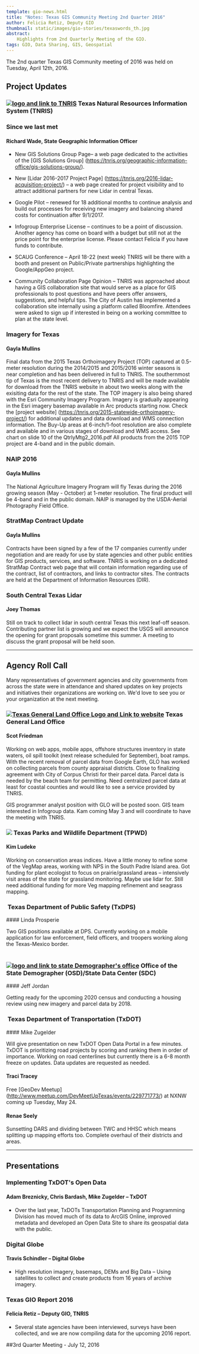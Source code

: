 ```yaml
---
template: gio-news.html
title: "Notes: Texas GIS Community Meeting 2nd Quarter 2016"
author: Felicia Retiz, Deputy GIO
thumbnail: static/images/gio-stories/texaswords_th.jpg
abstract:
    Highlights from 2nd Quarterly Meeting of the GIO. 
tags: GIO, Data Sharing, GIS, Geospatial
---
```


<script async class="speakerdeck-embed" data-id="94774cd3ca724dae9e8d9162e813f26d" data-ratio="1.33333333333333" src="//speakerdeck.com/assets/embed.js"></script>

<p class="lead">The 2nd quarter Texas GIS Community meeting of 2016 was held on Tuesday, April 12th, 2016.</p>

## Project Updates

<h3><a href="http://tnris.org"><img class="pull-right" src="{{m.link('static/images/gio-stories/logos/tnris_logo.png')}}" alt="logo and link to TNRIS"></a> Texas Natural Resources Information System (TNRIS)</h3> 

### Since we last met
#### Richard Wade, State Geographic Information Officer

-	New GIS Solutions Group Page– a web page dedicated to the activities of the [GIS Solutions Group] (https://tnris.org/geographic-information-office/gis-solutions-group/).

-	New [Lidar 2016-2017 Project Page] (https://tnris.org/2016-lidar-acquisition-project/) – a web page created for project visibility and to attract additional partners for new Lidar in central Texas.

-	Google Pilot – renewed for 18 additional months to continue analysis and build out processes for receiving new imagery and balancing shared costs for continuation after 9/1/2017. 

-	Infogroup Enterprise License – continues to be a point of discussion. Another agency has come on board with a budget but still not at the price point for the enterprise license. Please contact Felicia if you have funds to contribute.

-	SCAUG Conference – April 18-22 (next week) TNRIS will be there with a booth and present on Public/Private partnerships highlighting the Google/AppGeo project.

- Community Collaboration Page Opinion – TNRIS was approached about having a GIS collaboration site that would serve as a place for GIS professionals to post questions and have peers offer answers, suggestions, and helpful tips. The City of Austin has implemented a collaboration site internally using a platform called Bloomfire. Attendees were asked to sign up if interested in being on a working committee to plan at the state level. 

### Imagery for Texas	
#### Gayla Mullins

Final data from the 2015 Texas Orthoimagery Project (TOP) captured at 0.5-meter resolution during the 2014/2015 and 2015/2016 winter seasons is near completion and has been delivered in full to TNRIS. The southernmost tip of Texas is the most recent delivery to TNRIS and will be made available for download from the TNRIS website in about two weeks along with the exisiting data for the rest of the state. The TOP imagery is also being shared with the Esri Community Imagery Program. Imagery is gradually appearing in the Esri imagery basemap available in Arc products starting now. Check the [project website] (https://tnris.org/2015-statewide-orthoimagery-project/) for additional updates and data download and WMS connection information.
The Buy-Up areas at 6-inch/1-foot resolution are also complete and available and in various stages of download and WMS access. See chart on slide 10 of the QtrlyMtg2_2016.pdf
All products from the 2015 TOP project are 4-band and in the public domain.

### NAIP 2016
#### Gayla Mullins

The National Agriculture Imagery Program will fly Texas during the 2016 growing season (May - October) at 1-meter resolution. The final product will be 4-band and in the public domain. NAIP is managed by the USDA-Aerial Photography Field Office.

### StratMap Contract Update	
#### Gayla Mullins

Contracts have been signed by a few of the 17 companies currently under negotiation and are ready for use by state agencies and other public entities for GIS products, services, and software. TNRIS is working on a dedicated StratMap Contract web page that will contain information regarding use of the contract, list of contractors, and links to contractor sites. The contracts are held at the Department of Information Resources (DIR).

### South Central Texas Lidar	
#### Joey Thomas

Still on track to collect lidar in south central Texas this next leaf-off season. Contributing partner list is growing and we expect the USGS will announce the opening for grant proposals sometime this summer. A meeting to discuss the grant proposal will be held soon. 


*****

## Agency Roll Call

<p class="lead">Many representatives of government agencies and city governments from across the state were in attendance and shared updates on key projects and initiatives their organizations are working on. We'd love to see you or your organization at the next meeting.</p>

<h3><a href="http://www.glo.texas.gov/"><img class="pull-right" alt="Texas General Land Office Logo and Link to website" src="{{m.link('static/images/gio-stories/logos/tx_glo_logo.jpg')}}"></a> Texas General Land Office</h3>

#### Scot Friedman
Working on web apps, mobile apps, offshore structures inventory in state waters, oil spill toolkit (next release scheduled for September), boat ramps. With the recent removal of parcel data from Google Earth, GLO has worked on collecting parcels from county appraisal districts. Close to finalizing agreement with City of Corpus Christi for their parcel data. Parcel data is needed by the beach team for permitting. Need centralized parcel data at least for coastal counties and would like to see a service provided by TNRIS.

GIS programmer analyst position with GLO will be posted soon. GIS team interested in Infogroup data. Kam coming May 3 and will coordinate to have the meeting with TNRIS.

<h3><a href="https://tpwd.texas.gov/"><img class="pull-right" src="{{m.link('static/images/gio-stories/logos/tpwd_logo.jpg')}}"></a> Texas Parks and Wildlife Department (TPWD)</h3>  

#### Kim Ludeke 
Working on conservation areas indices. Have a little money to refine some of the VegMap areas, working with NPS in the South Padre Island area. Got funding for plant ecologist to focus on prairie/grassland areas – intensively visit areas of the state for grassland monitoring. Maybe use lidar for. Still need additional funding for more Veg mapping refinement and seagrass mapping.


<h3><a href="http://www.dps.texas.gov/"><img class="pull-right" alt="" src="{{m.link('static/images/gio-stories/logos/tx_dps_logo.jpg')}}"></a> Texas Department of Public Safety (TxDPS)</h3> 
#### Linda Prosperie

Two GIS positions available at DPS. Currently working on a mobile application for law enforcement, field officers, and troopers working along the Texas-Mexico border.
<br>
<br>
<h3><a href="http://osd.state.tx.us"><img class="pull-right" src="{{m.link('static/images/gio-stories/logos/tx_demographer.jpg')}}" alt="logo and link to state Demographer's office"></a> Office of the State Demographer (OSD)/State Data Center (SDC)</h3>  
#### Jeff Jordan

Getting ready for the upcoming 2020 census and conducting a housing review using new imagery and parcel data by 2018.
<br>
<h3><a href="http://www.txdot.gov/"><img class="pull-right" alt="" src="{{m.link('static/images/gio-stories/logos/txdot_logo.jpg')}}"></a> Texas Department of Transportation (TxDOT)</h3> 
#### Mike Zugelder

Will give presentation on new TxDOT Open Data Portal in a few minutes. TxDOT is prioritizing road projects by scoring and ranking them in order of importance. Working on road centerlines but currently there is a 6-8 month freeze on updates. Data updates are requested as needed.

#### Traci Tracey

Free [GeoDev Meetup] (http://www.meetup.com/DevMeetUpTexas/events/229771773/) at NXNW coming up Tuesday, May 24.

#### Renae Seely

Sunsetting DARS and dividing between TWC and HHSC which means splitting up mapping efforts too. Complete overhaul of their districts and areas. 

*******

## Presentations
### Implementing TxDOT's Open Data
#### Adam Breznicky, Chris Bardash, Mike Zugelder – TxDOT

- Over the last year, TxDOTs Transportation Planning and Programming Division has moved much of its data to ArcGIS Online, improved metadata and developed an Open Data Site to share its geospatial data with the public.

<Add Speaker Deck link here>

### Digital Globe
#### Travis Schindler – Digital Globe

- High resolution imagery, basemaps, DEMs and Big Data – Using satellites to collect and create products from 16 years of archive imagery.

<Add Speaker Deck link here>

### Texas GIO Report 2016
#### Felicia Retiz – Deputy GIO, TNRIS

- Several state agencies have been interviewed, surveys have been collected, and we are now compiling data for the upcoming 2016 report.

<Add Speaker Deck link here>

##3rd Quarter Meeting - July 12, 2016
